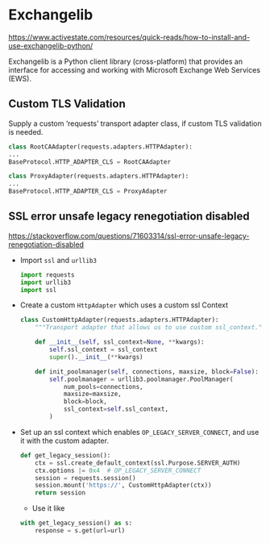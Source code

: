 # Exchangelib

https://www.activestate.com/resources/quick-reads/how-to-install-and-use-exchangelib-python/

Exchangelib is a Python client library (cross-platform) that provides an interface for accessing and working with Microsoft Exchange Web Services (EWS).

## Custom TLS Validation
Supply a custom ‘requests’ transport adapter class, if custom TLS validation is needed.
```py
class RootCAAdapter(requests.adapters.HTTPAdapter):
...
BaseProtocol.HTTP_ADAPTER_CLS = RootCAAdapter

class ProxyAdapter(requests.adapters.HTTPAdapter):
...
BaseProtocol.HTTP_ADAPTER_CLS = ProxyAdapter
```

## SSL error unsafe legacy renegotiation disabled
https://stackoverflow.com/questions/71603314/ssl-error-unsafe-legacy-renegotiation-disabled
- Import `ssl` and `urllib3`
  ```py
  import requests
  import urllib3
  import ssl
  ```
- Create a custom `HttpAdapter` which uses a custom ssl Context
  ```py
  class CustomHttpAdapter(requests.adapters.HTTPAdapter):
      """Transport adapter that allows us to use custom ssl_context."""

      def __init__(self, ssl_context=None, **kwargs):
          self.ssl_context = ssl_context
          super().__init__(**kwargs)

      def init_poolmanager(self, connections, maxsize, block=False):
          self.poolmanager = urllib3.poolmanager.PoolManager(
              num_pools=connections, 
              maxsize=maxsize,
              block=block, 
              ssl_context=self.ssl_context,
          )
  ```
- Set up an ssl context which enables `OP_LEGACY_SERVER_CONNECT`, and use it with the custom adapter.
  ```py
  def get_legacy_session():
      ctx = ssl.create_default_context(ssl.Purpose.SERVER_AUTH)
      ctx.options |= 0x4  # OP_LEGACY_SERVER_CONNECT
      session = requests.session()
      session.mount('https://', CustomHttpAdapter(ctx))
      return session  
  ```
  - Use it like
  ```py
  with get_legacy_session() as s: 
      response = s.get(url=url)
  ```
  
